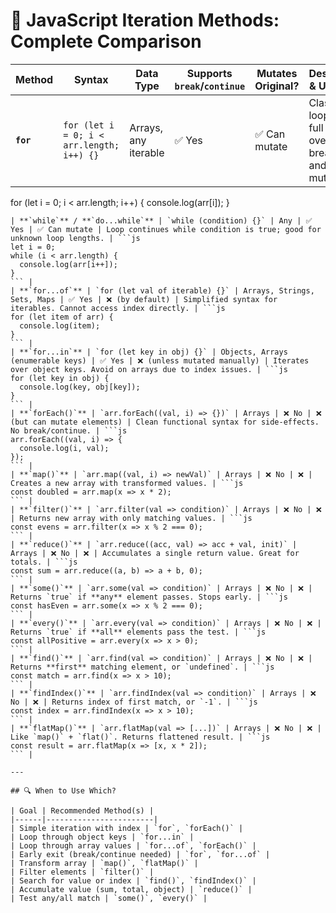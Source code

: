 
# 🔁 JavaScript Iteration Methods: Complete Comparison

| Method | Syntax | Data Type | Supports `break`/`continue` | Mutates Original? | Description & Use Case | Example |
|--------|--------|-----------|------------------------------|--------------------|------------------------|---------|
| **`for`** | `for (let i = 0; i < arr.length; i++) {}` | Arrays, any iterable | ✅ Yes | ✅ Can mutate | Classic loop with full control over index, breaking, and mutation. | ```js
for (let i = 0; i < arr.length; i++) {
  console.log(arr[i]);
}
``` |
| **`while`** / **`do...while`** | `while (condition) {}` | Any | ✅ Yes | ✅ Can mutate | Loop continues while condition is true; good for unknown loop lengths. | ```js
let i = 0;
while (i < arr.length) {
  console.log(arr[i++]);
}
``` |
| **`for...of`** | `for (let val of iterable) {}` | Arrays, Strings, Sets, Maps | ✅ Yes | ❌ (by default) | Simplified syntax for iterables. Cannot access index directly. | ```js
for (let item of arr) {
  console.log(item);
}
``` |
| **`for...in`** | `for (let key in obj) {}` | Objects, Arrays (enumerable keys) | ✅ Yes | ❌ (unless mutated manually) | Iterates over object keys. Avoid on arrays due to index issues. | ```js
for (let key in obj) {
  console.log(key, obj[key]);
}
``` |
| **`forEach()`** | `arr.forEach((val, i) => {})` | Arrays | ❌ No | ❌ (but can mutate elements) | Clean functional syntax for side-effects. No break/continue. | ```js
arr.forEach((val, i) => {
  console.log(i, val);
});
``` |
| **`map()`** | `arr.map((val, i) => newVal)` | Arrays | ❌ No | ❌ | Creates a new array with transformed values. | ```js
const doubled = arr.map(x => x * 2);
``` |
| **`filter()`** | `arr.filter(val => condition)` | Arrays | ❌ No | ❌ | Returns new array with only matching values. | ```js
const evens = arr.filter(x => x % 2 === 0);
``` |
| **`reduce()`** | `arr.reduce((acc, val) => acc + val, init)` | Arrays | ❌ No | ❌ | Accumulates a single return value. Great for totals. | ```js
const sum = arr.reduce((a, b) => a + b, 0);
``` |
| **`some()`** | `arr.some(val => condition)` | Arrays | ❌ No | ❌ | Returns `true` if **any** element passes. Stops early. | ```js
const hasEven = arr.some(x => x % 2 === 0);
``` |
| **`every()`** | `arr.every(val => condition)` | Arrays | ❌ No | ❌ | Returns `true` if **all** elements pass the test. | ```js
const allPositive = arr.every(x => x > 0);
``` |
| **`find()`** | `arr.find(val => condition)` | Arrays | ❌ No | ❌ | Returns **first** matching element, or `undefined`. | ```js
const match = arr.find(x => x > 10);
``` |
| **`findIndex()`** | `arr.findIndex(val => condition)` | Arrays | ❌ No | ❌ | Returns index of first match, or `-1`. | ```js
const index = arr.findIndex(x => x > 10);
``` |
| **`flatMap()`** | `arr.flatMap(val => [...])` | Arrays | ❌ No | ❌ | Like `map()` + `flat()`. Returns flattened result. | ```js
const result = arr.flatMap(x => [x, x * 2]);
``` |

---

## 🔍 When to Use Which?

| Goal | Recommended Method(s) |
|------|------------------------|
| Simple iteration with index | `for`, `forEach()` |
| Loop through object keys | `for...in` |
| Loop through array values | `for...of`, `forEach()` |
| Early exit (break/continue needed) | `for`, `for...of` |
| Transform array | `map()`, `flatMap()` |
| Filter elements | `filter()` |
| Search for value or index | `find()`, `findIndex()` |
| Accumulate value (sum, total, object) | `reduce()` |
| Test any/all match | `some()`, `every()` |
